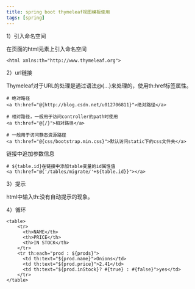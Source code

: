 ```yaml
---
title: spring boot thymeleaf视图模板使用
tags: [spring]
---
```


1）引入命名空间

在页面的html元素上引入命名空间

```
<html xmlns:th="http://www.thymeleaf.org">
```

2）url链接

Thymeleaf对于URL的处理是通过语法@{…}来处理的，使用th:href标签属性。

```
# 绝对路径
<a th:href="@{http://blog.csdn.net/u012706811}">绝对路径</a>

# 相对路径，一般用于访问controller的path时使用
<a th:href="@{/}">相对路径</a>

# 一般用于访问静态资源路径
<a th:href="@{css/bootstrap.min.css}">默认访问static下的css文件夹</a>
```

链接中追加参数信息

```
# ${table.id}在链接中添加table变量的id属性值
<a th:href="@{'/tables/migrate/'+${table.id}}"></a>
```

3）提示

html中输入th:没有自动提示的现象。

4）循环

```
<table>
    <tr>
      <th>NAME</th>
      <th>PRICE</th>
      <th>IN STOCK</th>
    </tr>
    <tr th:each="prod : ${prods}">
      <td th:text="${prod.name}">Onions</td>
      <td th:text="${prod.price}">2.41</td>
      <td th:text="${prod.inStock}? #{true} : #{false}">yes</td>
    </tr>
</table>
```